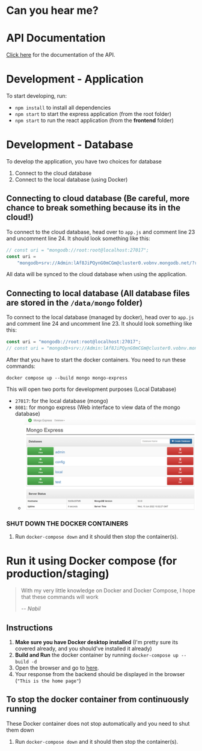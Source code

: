 # Can you hear me?

# API Documentation

[Click here](https://documenter.getpostman.com/view/18153423/UzBgvA23) for the documentation of the API.

# Development - Application

To start developing, run:

-   `npm install` to install all dependencies
-   `npm start` to start the express application (from the root folder)
-   `npm start` to run the react application (from the **frontend** folder)

# Development - Database

To develop the application, you have two choices for database

1.  Connect to the cloud database
2.  Connect to the local database (using Docker)

## Connecting to cloud database (Be careful, more chance to break something because its in the cloud!)

To connect to the cloud database, head over to `app.js` and comment line 23 and uncomment line 24. It should look something like this:

```js
// const uri = "mongodb://root:root@localhost:27017";
const uri =
    "mongodb+srv://Admin:lAf8JiPQynG0mCGm@cluster0.vobnv.mongodb.net/?retryWrites=true&w=majority";
```

All data will be synced to the cloud database when using the application.

## Connecting to local database (All database files are stored in the `/data/mongo` folder)

To connect to the local database (managed by docker), head over to `app.js` and comment line 24 and uncomment line 23. It should look something like this:

```js
const uri = "mongodb://root:root@localhost:27017";
// const uri = "mongodb+srv://Admin:lAf8JiPQynG0mCGm@cluster0.vobnv.mongodb.net/?retryWrites=true&w=majority";
```

After that you have to start the docker containers. You need to run these commands:

```
docker compose up --build mongo mongo-express
```

This will open two ports for development purposes (Local Database)

-   `27017`: for the local database (mongo)
-   `8081`: for mongo express (Web interface to view data of the mongo database)
    -   ![](./docs/mongo-express.png)

### SHUT DOWN THE DOCKER CONTAINERS

1. Run `docker-compose down` and it should then stop the container(s).

# Run it using Docker compose (for production/staging)

> With my very little knowledge on Docker and Docker Compose, I hope that these commands will work
>
> -- <cite>Nabil</cite>

## Instructions

1.  **Make sure you have Docker desktop installed** (I'm pretty sure its covered already, and you should've installed it already)
2.  **Build and Run** the docker container by running `docker-compose up --build -d`
3.  Open the browser and go to [here](http://localhost:3001).
4.  Your response from the backend should be displayed in the browser (`"This is the home page"`)

## To stop the docker container from continuously running

These Docker container does not stop automatically and you need to shut them down

1. Run `docker-compose down` and it should then stop the container(s).
